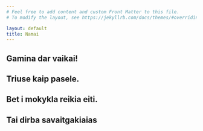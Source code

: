 ```yaml
---
# Feel free to add content and custom Front Matter to this file.
# To modify the layout, see https://jekyllrb.com/docs/themes/#overriding-theme-defaults

layout: default
title: Namai
---
```


## Gamina dar vaikai!
## Triuse kaip pasele.
## Bet i mokykla reikia eiti.
## Tai dirba savaitgakiaias